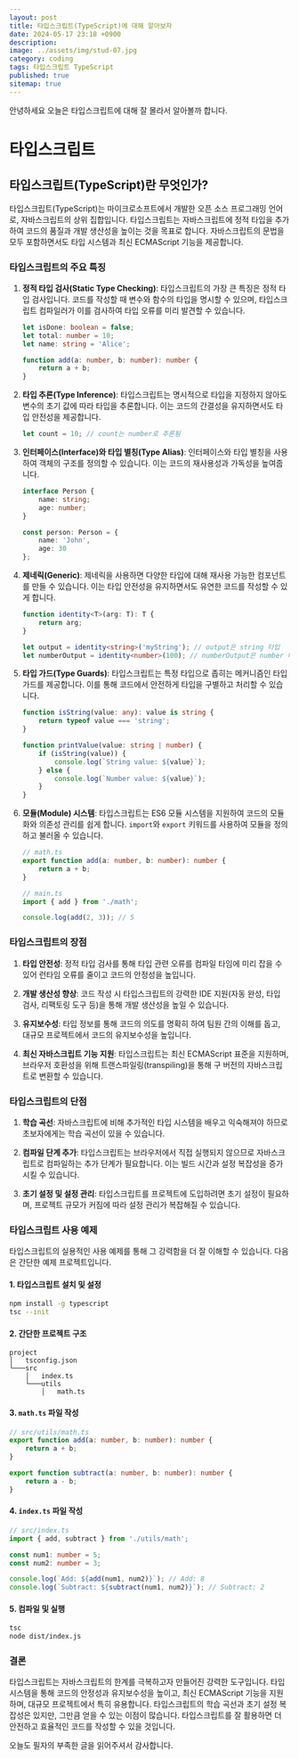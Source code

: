 ```yaml
---
layout: post
title: 타입스크립트(TypeScript)에 대해 알아보자
date: 2024-05-17 23:18 +0900
description: 
image: ../assets/img/stud-07.jpg
category: coding
tags: 타입스크립트 TypeScript
published: true
sitemap: true
---
```


안녕하세요 오늘은 타입스크립트에 대해 잘 몰라서 알아볼까 합니다.

# 타입스크립트

## 타입스크립트(TypeScript)란 무엇인가?

타입스크립트(TypeScript)는 마이크로소프트에서 개발한 오픈 소스 프로그래밍 언어로, 자바스크립트의 상위 집합입니다. 타입스크립트는 자바스크립트에 정적 타입을 추가하여 코드의 품질과 개발 생산성을 높이는 것을 목표로 합니다. 자바스크립트의 문법을 모두 포함하면서도 타입 시스템과 최신 ECMAScript 기능을 제공합니다.

### 타입스크립트의 주요 특징

1. **정적 타입 검사(Static Type Checking)**:
   타입스크립트의 가장 큰 특징은 정적 타입 검사입니다. 코드를 작성할 때 변수와 함수의 타입을 명시할 수 있으며, 타입스크립트 컴파일러가 이를 검사하여 타입 오류를 미리 발견할 수 있습니다.

    ```typescript
    let isDone: boolean = false;
    let total: number = 10;
    let name: string = 'Alice';

    function add(a: number, b: number): number {
        return a + b;
    }
    ```

2. **타입 추론(Type Inference)**:
   타입스크립트는 명시적으로 타입을 지정하지 않아도 변수의 초기 값에 따라 타입을 추론합니다. 이는 코드의 간결성을 유지하면서도 타입 안전성을 제공합니다.

    ```typescript
    let count = 10; // count는 number로 추론됨
    ```

3. **인터페이스(Interface)와 타입 별칭(Type Alias)**:
   인터페이스와 타입 별칭을 사용하여 객체의 구조를 정의할 수 있습니다. 이는 코드의 재사용성과 가독성을 높여줍니다.

    ```typescript
    interface Person {
        name: string;
        age: number;
    }

    const person: Person = {
        name: 'John',
        age: 30
    };
    ```

4. **제네릭(Generic)**:
   제네릭을 사용하면 다양한 타입에 대해 재사용 가능한 컴포넌트를 만들 수 있습니다. 이는 타입 안전성을 유지하면서도 유연한 코드를 작성할 수 있게 합니다.

    ```typescript
    function identity<T>(arg: T): T {
        return arg;
    }

    let output = identity<string>('myString'); // output은 string 타입
    let numberOutput = identity<number>(100); // numberOutput은 number 타입
    ```

5. **타입 가드(Type Guards)**:
   타입스크립트는 특정 타입으로 좁히는 메커니즘인 타입 가드를 제공합니다. 이를 통해 코드에서 안전하게 타입을 구별하고 처리할 수 있습니다.

    ```typescript
    function isString(value: any): value is string {
        return typeof value === 'string';
    }

    function printValue(value: string | number) {
        if (isString(value)) {
            console.log(`String value: ${value}`);
        } else {
            console.log(`Number value: ${value}`);
        }
    }
    ```

6. **모듈(Module) 시스템**:
   타입스크립트는 ES6 모듈 시스템을 지원하여 코드의 모듈화와 의존성 관리를 쉽게 합니다. `import`와 `export` 키워드를 사용하여 모듈을 정의하고 불러올 수 있습니다.

    ```typescript
    // math.ts
    export function add(a: number, b: number): number {
        return a + b;
    }

    // main.ts
    import { add } from './math';

    console.log(add(2, 3)); // 5
    ```

### 타입스크립트의 장점

1. **타입 안전성**:
   정적 타입 검사를 통해 타입 관련 오류를 컴파일 타임에 미리 잡을 수 있어 런타임 오류를 줄이고 코드의 안정성을 높입니다.

2. **개발 생산성 향상**:
   코드 작성 시 타입스크립트의 강력한 IDE 지원(자동 완성, 타입 검사, 리팩토링 도구 등)을 통해 개발 생산성을 높일 수 있습니다.

3. **유지보수성**:
   타입 정보를 통해 코드의 의도를 명확히 하여 팀원 간의 이해를 돕고, 대규모 프로젝트에서 코드의 유지보수성을 높입니다.

4. **최신 자바스크립트 기능 지원**:
   타입스크립트는 최신 ECMAScript 표준을 지원하며, 브라우저 호환성을 위해 트랜스파일링(transpiling)을 통해 구 버전의 자바스크립트로 변환할 수 있습니다.

### 타입스크립트의 단점

1. **학습 곡선**:
   자바스크립트에 비해 추가적인 타입 시스템을 배우고 익숙해져야 하므로 초보자에게는 학습 곡선이 있을 수 있습니다.

2. **컴파일 단계 추가**:
   타입스크립트는 브라우저에서 직접 실행되지 않으므로 자바스크립트로 컴파일하는 추가 단계가 필요합니다. 이는 빌드 시간과 설정 복잡성을 증가시킬 수 있습니다.

3. **초기 설정 및 설정 관리**:
   타입스크립트를 프로젝트에 도입하려면 초기 설정이 필요하며, 프로젝트 규모가 커짐에 따라 설정 관리가 복잡해질 수 있습니다.

### 타입스크립트 사용 예제

타입스크립트의 실용적인 사용 예제를 통해 그 강력함을 더 잘 이해할 수 있습니다. 다음은 간단한 예제 프로젝트입니다.

#### 1. 타입스크립트 설치 및 설정

```bash
npm install -g typescript
tsc --init
```

#### 2. 간단한 프로젝트 구조

```
project
│   tsconfig.json
└───src
    │   index.ts
    └───utils
        │   math.ts
```

#### 3. `math.ts` 파일 작성

```typescript
// src/utils/math.ts
export function add(a: number, b: number): number {
    return a + b;
}

export function subtract(a: number, b: number): number {
    return a - b;
}
```

#### 4. `index.ts` 파일 작성

```typescript
// src/index.ts
import { add, subtract } from './utils/math';

const num1: number = 5;
const num2: number = 3;

console.log(`Add: ${add(num1, num2)}`); // Add: 8
console.log(`Subtract: ${subtract(num1, num2)}`); // Subtract: 2
```

#### 5. 컴파일 및 실행

```bash
tsc
node dist/index.js
```

### 결론

타입스크립트는 자바스크립트의 한계를 극복하고자 만들어진 강력한 도구입니다. 타입 시스템을 통해 코드의 안정성과 유지보수성을 높이고, 최신 ECMAScript 기능을 지원하며, 대규모 프로젝트에서 특히 유용합니다. 타입스크립트의 학습 곡선과 초기 설정 복잡성은 있지만, 그만큼 얻을 수 있는 이점이 많습니다. 타입스크립트를 잘 활용하면 더 안전하고 효율적인 코드를 작성할 수 있을 것입니다.

오늘도 필자의 부족한 글을 읽어주셔서 감사합니다.